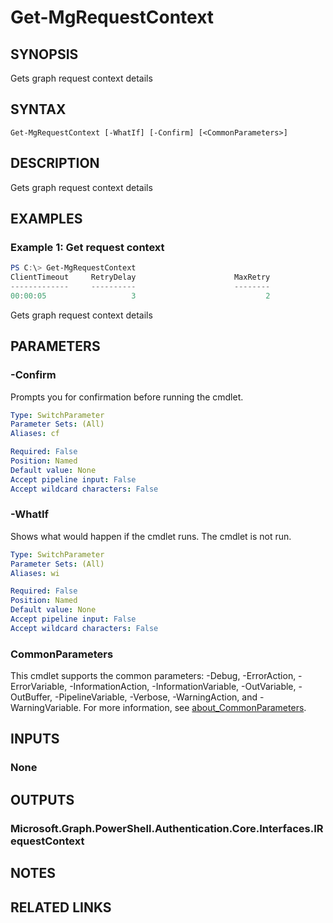 ﻿---
external help file: Microsoft.Graph.Authentication.dll-Help.xml
Module Name: Microsoft.Graph.Authentication
online version: https://learn.microsoft.com/en-us/powershell/module/microsoft.graph.authentication/get-mgenvironment
schema: 2.0.0
---

# Get-MgRequestContext

## SYNOPSIS
Gets graph request context details

## SYNTAX

```
Get-MgRequestContext [-WhatIf] [-Confirm] [<CommonParameters>]
```

## DESCRIPTION
Gets graph request context details

## EXAMPLES

### Example 1: Get request context
```powershell
PS C:\> Get-MgRequestContext
ClientTimeout     RetryDelay                      MaxRetry                 RetriesTimeLimit
-------------     ----------                      --------                 ----------------
00:00:05                   3                             2                         00:00:02
```

Gets graph request context details

## PARAMETERS

### -Confirm
Prompts you for confirmation before running the cmdlet.

```yaml
Type: SwitchParameter
Parameter Sets: (All)
Aliases: cf

Required: False
Position: Named
Default value: None
Accept pipeline input: False
Accept wildcard characters: False
```

### -WhatIf
Shows what would happen if the cmdlet runs.
The cmdlet is not run.

```yaml
Type: SwitchParameter
Parameter Sets: (All)
Aliases: wi

Required: False
Position: Named
Default value: None
Accept pipeline input: False
Accept wildcard characters: False
```

### CommonParameters
This cmdlet supports the common parameters: -Debug, -ErrorAction, -ErrorVariable, -InformationAction, -InformationVariable, -OutVariable, -OutBuffer, -PipelineVariable, -Verbose, -WarningAction, and -WarningVariable. For more information, see [about_CommonParameters](http://go.microsoft.com/fwlink/?LinkID=113216).

## INPUTS

### None
## OUTPUTS

### Microsoft.Graph.PowerShell.Authentication.Core.Interfaces.IRequestContext
## NOTES

## RELATED LINKS
